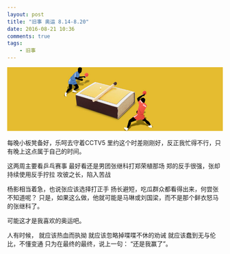```yaml
---
layout: post
title: "旧事 奥运 8.14-8.20"
date: 2016-08-21 10:36
comments: true
tags: 
	- 旧事
---
```


![by Chow Hon Lam on Dribble](/assets/blogImg/diary-5.jpg) 

每晚小板凳备好，乐呵去守着CCTV5
里约这个时差刚刚好，反正我忙得不行，只有晚上这点属于自己的时间。

这两周主要看乒乓赛事
最好看还是男团张继科打郑荣植那场
郑的反手很强，张却持续使用反手拧拉
攻彼之长，陷入苦战

杨影相当着急，也说张应该选择打正手
扬长避短，吃瓜群众都看得出来，何尝张不知道呢？
只是，如果这么做，他就可能是马琳或刘国梁，而不是那个鲜衣怒马的张继科了。

可能这才是我喜欢的奥运吧。

人有时候，
就应该热血而执拗
就应该忽略掉喋喋不休的劝诫
就应该蠢到无与伦比，不懂变通
只为在最终的最终，说上一句：
“还是我赢了”。

